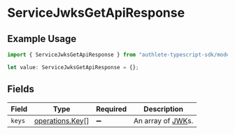 # ServiceJwksGetApiResponse

## Example Usage

```typescript
import { ServiceJwksGetApiResponse } from "authlete-typescript-sdk/models/operations";

let value: ServiceJwksGetApiResponse = {};
```

## Fields

| Field                                                              | Type                                                               | Required                                                           | Description                                                        |
| ------------------------------------------------------------------ | ------------------------------------------------------------------ | ------------------------------------------------------------------ | ------------------------------------------------------------------ |
| `keys`                                                             | [operations.Key](../../models/operations/key.md)[]                 | :heavy_minus_sign:                                                 | An array of [JWK](https://datatracker.ietf.org/doc/html/rfc7517)s. |